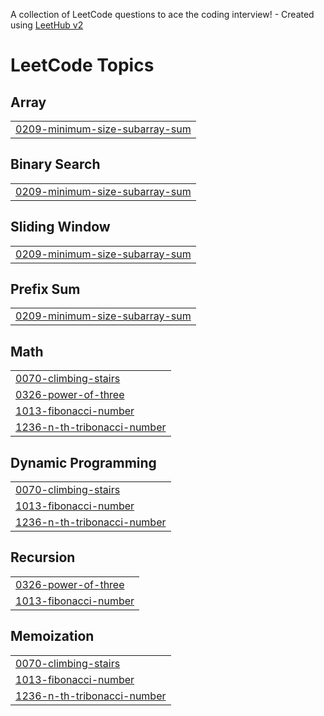 A collection of LeetCode questions to ace the coding interview! - Created using [LeetHub v2](https://github.com/arunbhardwaj/LeetHub-2.0)
<!---LeetCode Topics Start-->
# LeetCode Topics
## Array
|  |
| ------- |
| [0209-minimum-size-subarray-sum](https://github.com/Harsha3435/LeetCode/tree/master/0209-minimum-size-subarray-sum) |
## Binary Search
|  |
| ------- |
| [0209-minimum-size-subarray-sum](https://github.com/Harsha3435/LeetCode/tree/master/0209-minimum-size-subarray-sum) |
## Sliding Window
|  |
| ------- |
| [0209-minimum-size-subarray-sum](https://github.com/Harsha3435/LeetCode/tree/master/0209-minimum-size-subarray-sum) |
## Prefix Sum
|  |
| ------- |
| [0209-minimum-size-subarray-sum](https://github.com/Harsha3435/LeetCode/tree/master/0209-minimum-size-subarray-sum) |
## Math
|  |
| ------- |
| [0070-climbing-stairs](https://github.com/Harsha3435/LeetCode/tree/master/0070-climbing-stairs) |
| [0326-power-of-three](https://github.com/Harsha3435/LeetCode/tree/master/0326-power-of-three) |
| [1013-fibonacci-number](https://github.com/Harsha3435/LeetCode/tree/master/1013-fibonacci-number) |
| [1236-n-th-tribonacci-number](https://github.com/Harsha3435/LeetCode/tree/master/1236-n-th-tribonacci-number) |
## Dynamic Programming
|  |
| ------- |
| [0070-climbing-stairs](https://github.com/Harsha3435/LeetCode/tree/master/0070-climbing-stairs) |
| [1013-fibonacci-number](https://github.com/Harsha3435/LeetCode/tree/master/1013-fibonacci-number) |
| [1236-n-th-tribonacci-number](https://github.com/Harsha3435/LeetCode/tree/master/1236-n-th-tribonacci-number) |
## Recursion
|  |
| ------- |
| [0326-power-of-three](https://github.com/Harsha3435/LeetCode/tree/master/0326-power-of-three) |
| [1013-fibonacci-number](https://github.com/Harsha3435/LeetCode/tree/master/1013-fibonacci-number) |
## Memoization
|  |
| ------- |
| [0070-climbing-stairs](https://github.com/Harsha3435/LeetCode/tree/master/0070-climbing-stairs) |
| [1013-fibonacci-number](https://github.com/Harsha3435/LeetCode/tree/master/1013-fibonacci-number) |
| [1236-n-th-tribonacci-number](https://github.com/Harsha3435/LeetCode/tree/master/1236-n-th-tribonacci-number) |
<!---LeetCode Topics End-->